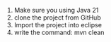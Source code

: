 1. Make sure you using Java 21
2. clone the project from GitHub
3. Import the project into eclipse
4. write the command: mvn clean
